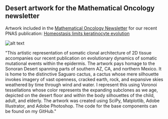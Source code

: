 ## Desert artwork for the Mathematical Oncology newsletter

Artwork included in the [Mathematical Oncology Newsletter](https://mathematical-oncology.org) for our recent PNAS publication: [Homeostasis limits keratinocyte evolution](https://www.pnas.org/doi/10.1073/pnas.2006487119)

![alt text](https://github.com/rschenck/mosaicDesert/blob/master/skin_art_low_res.jpg)

"This artistic representation of somatic clonal architecture of 2D tissue accompanies our recent publication on evolutionary dynamics of somatic mutational events within the epidermis. The artwork pays homage to the Sonoran Desert spanning parts of southern AZ, CA, and northern Mexico. It is home to the distinctive Saguaro cactus, a cactus whose mere silhouette invokes imagery of vast openness, cracked earth, rock, and expansive skies weathered by time through wind and water. I represent this using Voronoi tessellations whose color represents the expanding subclones as we age, depicted on the desert floor and within the body silhouettes of the child, adult, and elderly. The artwork was created using SciPy, Matplotlib, Adobe Illustrator, and Adobe Photoshop. The code for the base components can be found on my GitHub."
